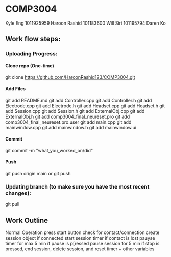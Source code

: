 # COMP3004
Kyle Eng	1011925959
Haroon Rashid 101183600
Will Siri 	101195794
Daren Ko

## Work flow steps:

### Uploading Progress:
#### Clone repo (One-time)
git clone https://github.com/HaroonRashid123/COMP3004.git
#### Add Files
git add README.md
git add Controller.cpp
git add Controller.h
git add Electrode.cpp
git add Electrode.h
git add Headset.cpp
git add Headset.h
git add Session.cpp
git add Session.h
git add ExternalObj.cpp
git add ExternalObj.h
git add comp3004_final_neureset.pro
git add comp3004_final_neureset.pro.user
git add main.cpp
git add mainwindow.cpp
git add mainwindow.h
git add mainwindow.ui
#### Commit
git commit -m "what_you_worked_on/did"
#### Push
git push origin main
or
git push

### Updating branch (to make sure you have the most recent changes):
git pull

## Work Outline





Normal Operation
press start button
check for contact/connection
create session object
if connected start session timer
if contact is lost pauyse timer for max 5 min
if pause is p[ressed pause session for 5 min
if stop is pressed, end session, delete session, and reset timer + other variables


